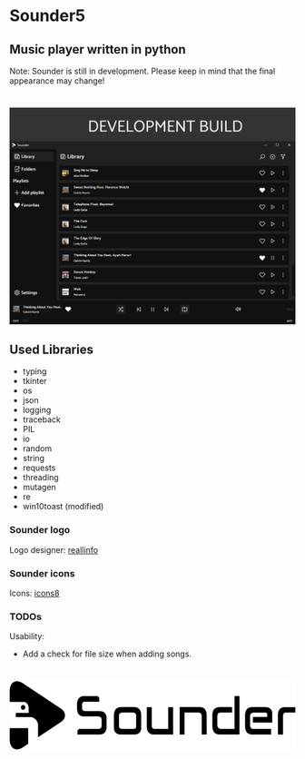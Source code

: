 # Sounder5

## Music player written in python

Note: Sounder is still in development. Please keep in mind that the final appearance may change!

#

<p align="center"><img src="images/app.png" alt="Sounder"></p>

## Used Libraries

- typing
- tkinter
- os
- json
- logging
- traceback
- PIL
- io
- random
- string
- requests
- threading
- mutagen
- re
- win10toast (modified)

### Sounder logo

Logo designer: [reallinfo](https://github.com/reallinfo)

### Sounder icons

Icons: [icons8](https://icons8.com/)

### TODOs

Usability:

- Add a check for file size when adding songs.


#

<p align="center"><img src="images/horizontal.png" alt="Sounder" height="120px"></p>
